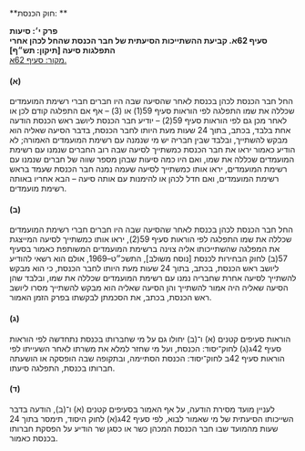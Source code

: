 **חוק הכנסת: **

**פרק י׳: סיעות**  
**סעיף 62א. קביעת ההשתייכות הסיעתית של חבר הכנסת שהחל לכהן אחרי התפלגות סיעה [תיקון: תש״ף]**  
[מקור: סעיף 62א. ](https://he.wikisource.org/wiki/חוק_הכנסת#סעיף_62א)  

#### (א)
החל חבר הכנסת לכהן בכנסת לאחר שהסיעה שבה היו חברים חברי רשימת המועמדים שכללה את שמו התפלגה לפי הוראות סעיף 59(1) או (3) – אף אם התפלגה קודם לכן או לאחר מכן גם לפי הוראות סעיף 59(2) – יודיע חבר הכנסת ליושב ראש הכנסת הודעה אחת בלבד, בכתב, בתוך 24 שעות מעת היותו לחבר הכנסת, בדבר הסיעה שאליה הוא מבקש להשתייך, ובלבד שבין חבריה יש מי שנמנה עם רשימת המועמדים האמורה; לא הודיע כאמור יראו את חבר הכנסת כמשתייך לסיעה שבה רוב החברים שנמנו עם רשימת המועמדים שכללה את שמו, ואם היו כמה סיעות שבהן מספר שווה של חברים שנמנו עם רשימת המועמדים, יראו אותו כמשתייך לסיעה שעמה נמנה חבר הכנסת שעמד בראש רשימת המועמדים, ואם חדל לכהן או להימנות עם אותה סיעה – הבא אחריו באותה רשימת מועמדים.

#### (ב)
החל חבר הכנסת לכהן בכנסת לאחר שהסיעה שבה היו חברים חברי רשימת המועמדים שכללה את שמו התפלגה לפי הוראות סעיף 59(2), יראו אותו כמשתייך לסיעה המייצגת את המפלגה שהשתייכותו אליה צוינה ברשימת המועמדים המשותפת כאמור בסעיף 57(ב) לחוק הבחירות לכנסת [נוסח משולב], התשכ״ט–1969, אולם הוא רשאי להודיע ליושב ראש הכנסת, בכתב, בתוך 24 שעות מעת היותו לחבר הכנסת, כי הוא מבקש להשתייך לסיעה אחרת שחבריה נמנו עם רשימת המועמדים שכללה את שמו, ובלבד שהן הסיעה שאליה היה אמור להשתייך והן הסיעה שאליה הוא מבקש להשתייך מסרו ליושב ראש הכנסת, בכתב, את הסכמתן לבקשתו בפרק הזמן האמור.

#### (ג)
הוראות סעיפים קטנים (א) ו־(ב) יחולו גם על מי שחברותו בכנסת נתחדשה לפי הוראות סעיף 42ג(ג) לחוק־יסוד: הכנסת, ועל מי שחזר למלא את משרתו לאחר השעייתו לפי הוראות סעיף 42ב לחוק־יסוד: הכנסת הסתיימה, ובתקופה שבה הופסקה או הושעתה חברותו בכנסת, התפלגה סיעתו.

#### (ד)
לעניין מועד מסירת הודעה, על אף האמור בסעיפים קטנים (א) ו־(ב), הודעה בדבר השייכותו הסיעתית של מי שאמור לבוא, לפי סעיף 42ג(א) לחוק היסוד, תימסר בתוך 24 שעות מהמועד שבו חבר הכנסת המכהן כשר או כסגן שר הודיע על הפסקת חברותו בכנסת כאמור. 